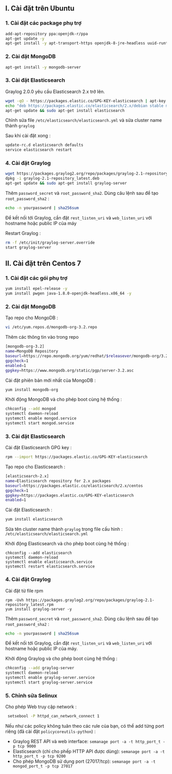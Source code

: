 ## I. Cài đặt trên Ubuntu
### 1. Cài đặt các package phụ trợ
```sh
add-apt-repository ppa:openjdk-r/ppa
apt-get update -y 
apt-get install -y apt-transport-https openjdk-8-jre-headless uuid-runtime pwgen
```
### 2. Cài đặt MongoDB
```sh
apt-get install -y mongodb-server
```
### 3. Cài đặt Elasticsearch
Graylog 2.0.0 yêu cầu Elasticsearch 2.x trở lên.
```sh
wget -qO - https://packages.elastic.co/GPG-KEY-elasticsearch | apt-key add -
echo "deb https://packages.elastic.co/elasticsearch/2.x/debian stable main" | tee -a /etc/apt/sources.list.d/elasticsearch-2.x.list
apt-get update && sudo apt-get install elasticsearch
```
Chỉnh sửa file ``/etc/elasticsearch/elasticsearch.yml`` và sửa cluster name thành `graylog`

Sau khi cài đặt xong :
```sh
update-rc.d elasticsearch defaults
service elasticsearch restart

```
### 4. Cài đặt Graylog
```sh
wget https://packages.graylog2.org/repo/packages/graylog-2.1-repository_latest.deb
dpkg -i graylog-2.1-repository_latest.deb
apt-get update && sudo apt-get install graylog-server
```
Thêm `password_secret` và `root_password_sha2`. Dùng câu lệnh sau để tạo `root_password_sha2` :
```sh
echo -n yourpassword | sha256sum
```
Để kết nối tới Graylog, cần đặt `rest_listen_uri` và `web_listen_uri` với hostname hoặc public IP của máy

Restart Graylog :
```sh
rm -f /etc/init/graylog-server.override
start graylog-server
```

## II. Cài đặt trên Centos 7
### 1. Cài đặt các gói phụ trợ
```sh
yum install epel-release -y 
yum install pwgen java-1.8.0-openjdk-headless.x86_64 -y
```
### 2. Cài đặt MongoDB
Tạo repo cho MongoDB : 
```sh
vi /etc/yum.repos.d/mongodb-org-3.2.repo
```
Thêm các thông tin vào trong repo
```sh
[mongodb-org-3.2]
name=MongoDB Repository
baseurl=https://repo.mongodb.org/yum/redhat/$releasever/mongodb-org/3.2/x86_64/
gpgcheck=1
enabled=1
gpgkey=https://www.mongodb.org/static/pgp/server-3.2.asc
```
Cài đặt phiên bản mới nhất của MongoDB :
```sh
yum install mongodb-org
```
Khởi động MongoDB và cho phép boot cùng hệ thống :
```sh
chkconfig --add mongod
systemctl daemon-reload
systemctl enable mongod.service
systemctl start mongod.service
```
### 3. Cài đặt Elasticsearch
Cài đặt Elasticsearch GPG key : 
```sh
rpm --import https://packages.elastic.co/GPG-KEY-elasticsearch
```
 Tạo repo cho Elasticsearch :
 ```sh
 [elasticsearch-2.x]
name=Elasticsearch repository for 2.x packages
baseurl=https://packages.elastic.co/elasticsearch/2.x/centos
gpgcheck=1
gpgkey=https://packages.elastic.co/GPG-KEY-elasticsearch
enabled=1
```
Cài đặt Elasticsearch :
```sh
yum install elasticsearch
```
Sửa tên cluster name thành `graylog` trong file cấu hình : `/etc/elasticsearch/elasticsearch.yml`

Khởi động Elasticsearch và cho phép boot cùng hệ thống : 
```
chkconfig --add elasticsearch
systemctl daemon-reload
systemctl enable elasticsearch.service
systemctl restart elasticsearch.service
```
### 4. Cài đặt Graylog
Cài đặt từ file rpm
```
rpm -Uvh https://packages.graylog2.org/repo/packages/graylog-2.1-repository_latest.rpm
yum install graylog-server -y
```
Thêm `password_secret` và `root_password_sha2`. Dùng câu lệnh sau để tạo `root_password_sha2` :
```sh
echo -n yourpassword | sha256sum
```
Để kết nối tới Graylog, cần đặt `rest_listen_uri` và `web_listen_uri` với hostname hoặc public IP của máy.

Khởi động Graylog và cho phép boot cùng hệ thống : 
```sh
chkconfig --add graylog-server
systemctl daemon-reload
systemctl enable graylog-server.service
systemctl start graylog-server.service
```
### 5. Chỉnh sửa Selinux
Cho phép Web truy cập network :
```sh
 setsebool -P httpd_can_network_connect 1
```
Nếu như các policy không tuân theo các rule của bạn, có thể add từng port riêng (đã cài đặt `policycoreutils-python`) :

 - Graylog REST API và  web interface: `semanage port -a -t http_port_t -p tcp 9000`
 - Elasticsearch (chỉ cho phếp HTTP API được dùng):  `semanage port -a -t http_port_t -p tcp 9200`
 - Cho phép MongoDB sử dụng port (27017/tcp):  `semanage port -a -t mongod_port_t -p tcp 27017`
